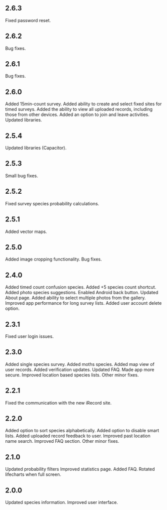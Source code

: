## 2.6.3

Fixed password reset.

## 2.6.2

Bug fixes.

## 2.6.1

Bug fixes.

## 2.6.0

Added 15min-count survey.
Added ability to create and select fixed sites for timed surveys.
Added the ability to view all uploaded records, including those from other devices.
Added an option to join and leave activities.
Updated libraries.

## 2.5.4

Updated libraries (Capacitor).

## 2.5.3

Small bug fixes.

## 2.5.2

Fixed survey species probability calculations.

## 2.5.1

Added vector maps.

## 2.5.0

Added image cropping functionality.
Bug fixes.

## 2.4.0

Added timed count confusion species.
Added +5 species count shortcut.
Added photo species suggestions.
Enabled Android back button.
Updated About page.
Added ability to select multiple photos from the gallery.
Improved app performance for long survey lists.
Added user account delete option.

## 2.3.1

Fixed user login issues.

## 2.3.0

Added single species survey.
Added moths species.
Added map view of user records.
Added verification updates.
Updated FAQ.
Made app more secure.
Improved location based species lists.
Other minor fixes.

## 2.2.1

Fixed the communication with the new iRecord site.

## 2.2.0

Added option to sort species alphabetically.
Added option to disable smart lists.
Added uploaded record feedback to user.
Improved past location name search.
Improved FAQ section.
Other minor fixes.

## 2.1.0

Updated probability filters
Improved statistics page.
Added FAQ.
Rotated lifecharts when full screen.

## 2.0.0

Updated species information.
Improved user interface.
